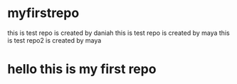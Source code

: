 # myfirstrepo
this is test repo is created by daniah
this is test repo is created by maya
this is test repo2 is created by maya
<h1>hello this is my first repo</h1>
